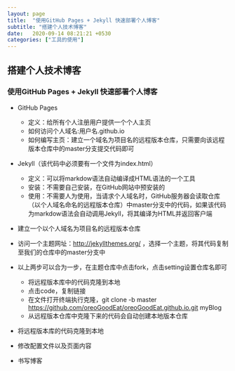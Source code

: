 ```yaml
---
layout: page
title:  "使用GitHub Pages + Jekyll 快速部署个人博客"
subtitle: "搭建个人技术博客"
date:   2020-09-14 08:21:21 +0530
categories: ["工具的使用"]
---
```


## 搭建个人技术博客

###  使用GitHub Pages + Jekyll 快速部署个人博客

 - GitHub Pages 
      - 定义：给所有个人注册用户提供一个个人主页
      - 如何访问个人域名:用户名.github.io
      - 如何编写主页：建立一个域名为项目名的远程版本仓库，只需要向该远程版本仓库中的master分支提交代码即可
 - Jekyll（该代码中必须要有一个文件为index.html）
      - 定义：可以将markdow语法自动编译成HTML语法的一个工具
      - 安装：不需要自己安装，在GitHub网站中预安装的
      - 使用：不需要人为使用，当请求个人域名时，GitHub服务器会读取仓库（以个人域名命名的远程版本仓库）中master分支中的代码，如果该代码为markdow语法会自动调用Jekyll，将其编译为HTML并返回客户端

 - 建立一个以个人域名为项目名的远程版本仓库
 - 访问一个主题网址：http://jekyllthemes.org/ ，选择一个主题，将其代码复制至我们的仓库中的master分支中
 - 以上两步可以合为一步，在主题仓库中点击fork，点击setting设置仓库名即可
	 - 将远程版本库中的代码克隆到本地
	 - 点击code，复制链接
	 - 在文件打开终端执行克隆，git clone -b master https://github.com/oreoGoodEat/oreoGoodEat.github.io.git myBlog 
	 - 从远程版本仓库中克隆下来的代码会自动创建本地版本仓库
 - 将远程版本库的代码克隆到本地
 - 修改配置文件以及页面内容
 - 书写博客